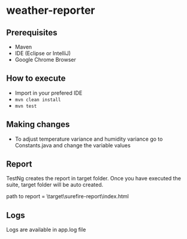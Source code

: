# weather-reporter

## Prerequisites

* Maven
* IDE (Eclipse or IntelliJ)
* Google Chrome Browser

## How to execute

* Import in your prefered IDE
* `mvn clean install`
* `mvn test`


## Making changes

* To adjust temperature variance and humidity variance go to Constants.java and change the variable values

## Report

TestNg creates the report in target folder. Once you have executed the suite, target folder will be auto created.

path to report = \target\surefire-report\index.html

## Logs

Logs are available in app.log file

